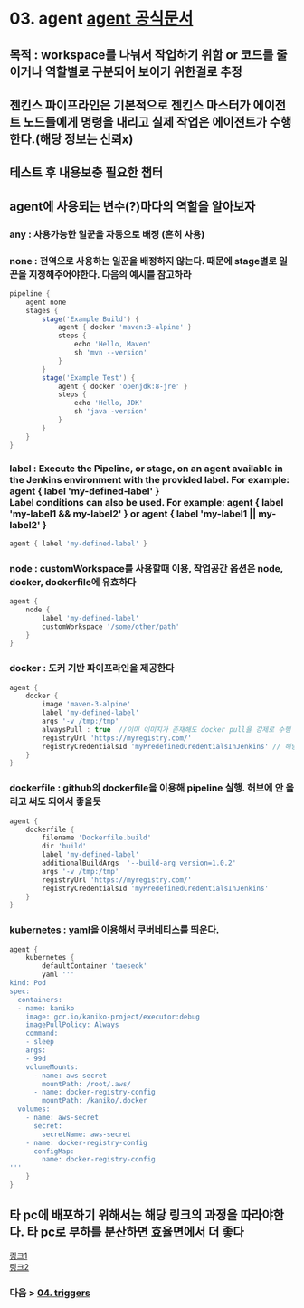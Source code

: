 # 03. agent [agent 공식문서](https://www.jenkins.io/doc/book/pipeline/syntax/#agent)

## 목적 : workspace를 나눠서 작업하기 위함 or 코드를 줄이거나 역할별로 구분되어 보이기 위한걸로 추정
## 젠킨스 파이프라인은 기본적으로 젠킨스 마스터가 에이전트 노드들에게 명령을 내리고 실제 작업은 에이전트가 수행한다.(해당 정보는 신뢰x)
## 테스트 후 내용보충 필요한 챕터

## agent에 사용되는 변수(?)마다의 역할을 알아보자

### any : 사용가능한 일꾼을 자동으로 배정 (흔히 사용)

### none : 전역으로 사용하는 일꾼을 배정하지 않는다. 때문에 stage별로 일꾼을 지정해주어야한다. 다음의 예시를 참고하라
```groovy
pipeline {
    agent none
    stages {
        stage('Example Build') {
            agent { docker 'maven:3-alpine' }
            steps {
                echo 'Hello, Maven'
                sh 'mvn --version'
            }
        }
        stage('Example Test') {
            agent { docker 'openjdk:8-jre' }
            steps {
                echo 'Hello, JDK'
                sh 'java -version'
            }
        }
    }
}
```

### label : Execute the Pipeline, or stage, on an agent available in the Jenkins environment with the provided label. For example: agent { label 'my-defined-label' }<br>Label conditions can also be used. For example: agent { label 'my-label1 && my-label2' } or agent { label 'my-label1 || my-label2' }
```groovy
agent { label 'my-defined-label' }
```

### node : customWorkspace를 사용할때 이용, 작업공간 옵션은 node, docker, dockerfile에 유효하다
```groovy
agent {
    node {
        label 'my-defined-label'
        customWorkspace '/some/other/path'
    }
}
```

### docker : 도커 기반 파이프라인을 제공한다
```groovy
agent {
    docker {
        image 'maven-3-alpine'
        label 'my-defined-label'
        args '-v /tmp:/tmp'
        alwaysPull : true  //이미 이미지가 존재해도 docker pull을 강제로 수행 (아마 원래꺼 덮어씌운다는 말인듯)
        registryUrl 'https://myregistry.com/'
        registryCredentialsId 'myPredefinedCredentialsInJenkins' // 해당 값은 jenkins 내 credentials 의 식별자
    }
}
```

### dockerfile : github의 dockerfile을 이용해 pipeline 실행. 허브에 안 올리고 써도 되어서 좋을듯
```groovy
agent {
    dockerfile {
        filename 'Dockerfile.build'
        dir 'build'
        label 'my-defined-label'
        additionalBuildArgs  '--build-arg version=1.0.2'
        args '-v /tmp:/tmp'
        registryUrl 'https://myregistry.com/'
        registryCredentialsId 'myPredefinedCredentialsInJenkins'
    }
}
```

### kubernetes : yaml을 이용해서 쿠버네티스를 띄운다.
```groovy
agent {
    kubernetes {
        defaultContainer 'taeseok'
        yaml '''
kind: Pod
spec:
  containers:
  - name: kaniko
    image: gcr.io/kaniko-project/executor:debug
    imagePullPolicy: Always
    command:
    - sleep
    args:
    - 99d
    volumeMounts:
      - name: aws-secret
        mountPath: /root/.aws/
      - name: docker-registry-config
        mountPath: /kaniko/.docker
  volumes:
    - name: aws-secret
      secret:
        secretName: aws-secret
    - name: docker-registry-config
      configMap:
        name: docker-registry-config
'''
    }
}
```

## 타 pc에 배포하기 위해서는 해당 링크의 과정을 따라야한다. 타 pc로 부하를 분산하면 효율면에서 더 좋다
[링크1](https://garve32.tistory.com/45?category=471451)  
[링크2](https://charmer.tistory.com/entry/Jenkins-Jenkins%EC%97%90%EC%84%9C-Master-Slave-%EA%B5%AC%EC%84%B1%ED%95%98%EA%B8%B0)

### 다음 > [04. triggers](04.%20triggers.md)
